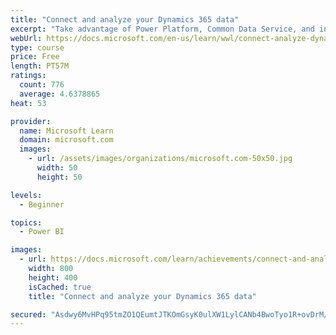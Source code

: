 ```yaml
---
title: "Connect and analyze your Dynamics 365 data​"
excerpt: "Take advantage of Power Platform, Common Data Service, and internal reporting tools to connect, analyze, and display your data in Dynamics 365."
webUrl: https://docs.microsoft.com/en-us/learn/wwl/connect-analyze-dynamics-365-data/
type: course
price: Free
length: PT57M
ratings:
  count: 776
  average: 4.6378865
heat: 53

provider:
  name: Microsoft Learn
  domain: microsoft.com
  images:
    - url: /assets/images/organizations/microsoft.com-50x50.jpg
      width: 50
      height: 50

levels:
  - Beginner

topics:
  - Power BI

images:
  - url: https://docs.microsoft.com/learn/achievements/connect-and-analyze-your-microsoft-dynamics-365-data-social.png
    width: 800
    height: 400
    isCached: true
    title: "Connect and analyze your Dynamics 365 data​"

secured: "Asdwy6MvHPq95tmZO1QEumtJTKOmGsyK0ulXW1LylCANb4BwoTyo1R+ovDrM/MItTycpHncXKSi3lSurCb5CzhYpFezfdcRLLJhrkkPnqDlKj8x1wQ+O/aHqY1psryWkXQKZD6rxly8ZTpXVADwEM14gSC6YjtMQCDwMYlG+qvPiI/g4pilpjO1SqZ/faM/eKWzO1tEQue2gTlEJrqVk1Fr012tlDF8PBNpVdXNTxVK+rtyW6+u8PGKvl2HZ9ZV2ze7TPmtQADKgWSY9GquWSNTM9bkxR2fEaptNKl9AjnTyFCtsPSEFVF1YxLLRoVDTbTVi0nnnylAyOLIM6DooKiwo9nK5Q32jecvKSQBTFAcuhqmkLzMQ/qtB/wa+TemvJeBFrn85jsGjKmRbNFG3Kg==;zGMdQ6pVmU2osk1vqMvi2A=="
---
```


